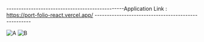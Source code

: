 ------------------------------------------------Application Link : https://port-folio-react.vercel.app/ ----------------------------------------------------



![A](https://user-images.githubusercontent.com/54927584/124359193-89ee1a80-dc41-11eb-80a7-74a1e8cdf363.JPG)
![B](https://user-images.githubusercontent.com/54927584/124359194-8bb7de00-dc41-11eb-838f-6191cde58bff.JPG)
